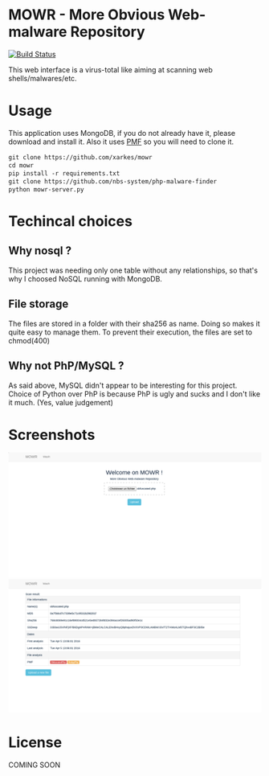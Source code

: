 # MOWR - More Obvious Web-malware Repository
[![Build Status](https://travis-ci.com/xarkes/mowr.svg?token=9Xzgra6ppqzjTnDcac9B&branch=master)](https://travis-ci.com/xarkes/mowr/)

This web interface is a virus-total like aiming at scanning web shells/malwares/etc.

# Usage
This application uses MongoDB, if you do not already have it, please download and install it.
Also it uses [PMF](https://github.com/nbs-system/php-malware-finder) so you will need to clone it.
```
git clone https://github.com/xarkes/mowr
cd mowr
pip install -r requirements.txt
git clone https://github.com/nbs-system/php-malware-finder
python mowr-server.py
```

# Techincal choices
## Why nosql ?
This project was needing only one table without any relationships, so that's why I choosed NoSQL running with MongoDB.

## File storage
The files are stored in a folder with their sha256 as name. Doing so makes it quite easy to manage them. To prevent their execution, the files are set to chmod(400)

## Why not PhP/MySQL ?
As said above, MySQL didn't appear to be interesting for this project. Choice of Python over PhP is because PhP is ugly and sucks and I don't like it much. (Yes, value judgement)

# Screenshots
![Index page](/docs/index.png?raw=true "Index page")
![Analysis page](/docs/analysis.png?raw=true "Analysis page")

# License
COMING SOON

